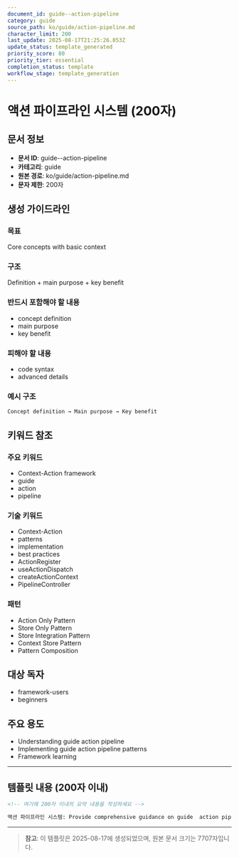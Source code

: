 ```yaml
---
document_id: guide--action-pipeline
category: guide
source_path: ko/guide/action-pipeline.md
character_limit: 200
last_update: 2025-08-17T21:25:26.053Z
update_status: template_generated
priority_score: 80
priority_tier: essential
completion_status: template
workflow_stage: template_generation
---
```


# 액션 파이프라인 시스템 (200자)

## 문서 정보
- **문서 ID**: guide--action-pipeline
- **카테고리**: guide
- **원본 경로**: ko/guide/action-pipeline.md
- **문자 제한**: 200자

## 생성 가이드라인

### 목표
Core concepts with basic context

### 구조
Definition + main purpose + key benefit

### 반드시 포함해야 할 내용
- concept definition
- main purpose
- key benefit

### 피해야 할 내용  
- code syntax
- advanced details

### 예시 구조
```
Concept definition → Main purpose → Key benefit
```

## 키워드 참조

### 주요 키워드
- Context-Action framework
- guide
- action
- pipeline

### 기술 키워드
- Context-Action
- patterns
- implementation
- best practices
- ActionRegister
- useActionDispatch
- createActionContext
- PipelineController

### 패턴
- Action Only Pattern
- Store Only Pattern
- Store Integration Pattern
- Context Store Pattern
- Pattern Composition

## 대상 독자
- framework-users
- beginners

## 주요 용도
- Understanding guide  action pipeline
- Implementing guide  action pipeline patterns
- Framework learning

---

## 템플릿 내용 (200자 이내)

```markdown
<!-- 여기에 200자 이내의 요약 내용을 작성하세요 -->

액션 파이프라인 시스템: Provide comprehensive guidance on guide  action pipeline의 핵심 개념과 Context-Action 프레임워크에서의 역할을 간단히 설명.
```

---

> **참고**: 이 템플릿은 2025-08-17에 생성되었으며, 
> 원본 문서 크기는 7707자입니다.
